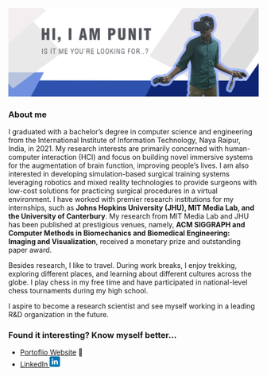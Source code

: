 <img src="https://github.com/pkunjam/pkunjam/blob/master/punit.jpg" width="800" />

### About me

I graduated with a bachelor’s degree in computer science and engineering from the International Institute of Information Technology, Naya Raipur, India, in 2021. My research interests are primarily concerned with human-computer interaction (HCI) and focus on building novel immersive systems for the augmentation of brain function, improving people’s lives. I am also interested in developing simulation-based surgical training systems leveraging robotics and mixed reality technologies to provide surgeons with low-cost solutions for practicing surgical procedures in a virtual environment. I have worked with premier research institutions for my internships, such as **Johns Hopkins University (JHU), MIT Media Lab, and the University of Canterbury**. My research from MIT Media Lab and JHU has been published at prestigious venues, namely, **ACM SIGGRAPH and Computer Methods in Biomechanics and Biomedical Engineering: Imaging and Visualization**, received a monetary prize and outstanding paper award.

Besides research, I like to travel. During work breaks, I enjoy trekking, exploring different places, and learning about different cultures across the globe. I play chess in my free time and have participated in national-level chess tournaments during my high school.

I aspire to become a research scientist and see myself working in a leading R&D organization in the future.

### Found it interesting? Know myself better...

* [Portoflio Website](https://pkunjam.github.io/) 💼
* <a href="https://www.linkedin.com/in/pkunjam/">
  LinkedIn <img width="21px" src="https://raw.githubusercontent.com/edent/SuperTinyIcons/099dc12b59179d07d534069bc8551718f786d91a/images/svg/linkedin.svg" /> 
  </a> 
